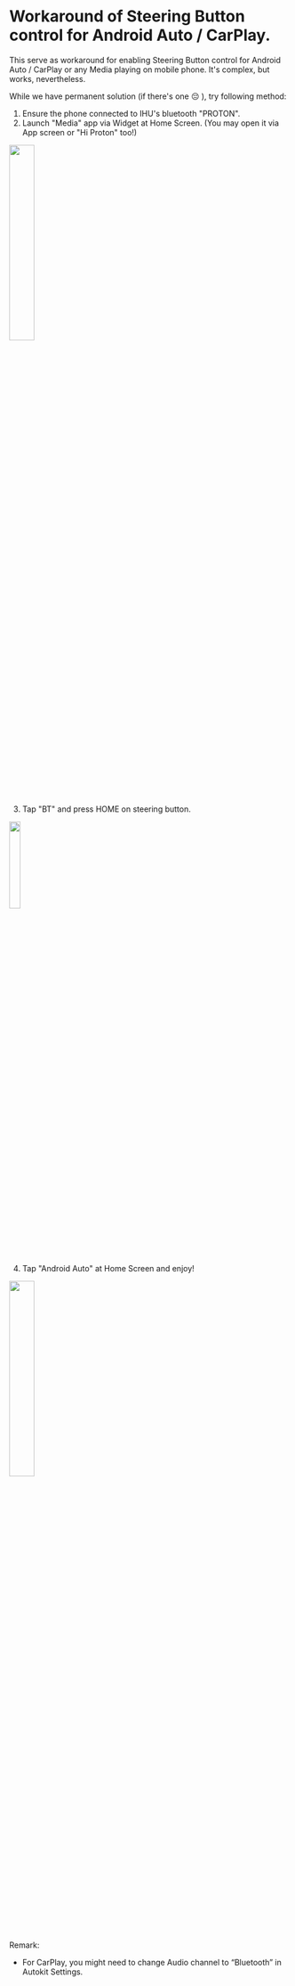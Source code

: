 # Workaround of Steering Button control for Android Auto / CarPlay. 

This serve as workaround for enabling Steering Button control for Android Auto / CarPlay or any Media playing on mobile phone. It's complex, but works, nevertheless. 

While we have permanent solution (if there's one 😔 ), try following method:

1. Ensure the phone connected to IHU's bluetooth "PROTON".
2. Launch "Media" app via Widget at Home Screen. (You may open it via App screen or "Hi Proton" too!)

<img src="https://user-images.githubusercontent.com/17538895/219961422-95c7e37b-e557-4473-95ab-d1d38b5d0ebc.png" width=30% height=30%>

3. Tap "BT" and press HOME on steering button.

<img src="https://user-images.githubusercontent.com/17538895/219961680-111191a4-e44a-4037-9b9a-c6614eca12b1.png" width=20% height=20%>

4. Tap "Android Auto" at Home Screen and enjoy!

<img src="https://user-images.githubusercontent.com/17538895/219961734-1d44e295-fdcb-4fd6-991b-39a5b0fdb63d.png" width=30% height=30%>

Remark:
- For CarPlay, you might need to change Audio channel to “Bluetooth” in Autokit Settings. 
